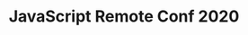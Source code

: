 ---
title: JavaScript Remote Conf 2020
description: Online Conference about JavaScript by JavaScript Experts
keywords: JavaScript, HTML, CSS, Front-End, JS, Conference, Learning, Keeping Current
layout: layouts/conference.njk
start_date: 2020-05-07
end_date: 2020-05-08
registration_url: https://www.eventbrite.com/preview?eid=98023215075
---